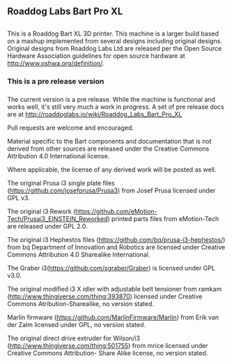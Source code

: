 ## Roaddog Labs Bart Pro XL
## 
This is a Roaddog Bart XL 3D printer. This machine is a larger build
based on a mashup implemented from several designs including original
designs.  Original designs from Roaddog Labs Ltd are released per the
Open Source Hardware Association guidelines for open source hardware at
http://www.oshwa.org/definition/.

### This is a pre release version
### 
The current version is a pre release.  While the machine is functional
and works well, it's still very much a work in progress.  A set of pre release docs are at http://roaddoglabs.io/wiki/Roaddog_Labs_Bart_Pro_XL

Pull requests are welcome and encouraged.

Material specific to the Bart components and documentation that is not
derived from other sources are released under the Creative Commons
Attribution 4.0 International license.

Where applicable, the license of any derived work will be posted as
well.

The original Prusa i3 single plate files
(https://github.com/josefprusa/Prusa3) from Josef Prusa licensed under
GPL v3.

The original i3 Rework
(https://github.com/eMotion-Tech/Prusai3_EINSTEIN_Reworked) printed
parts files from eMotion-Tech are released under GPL 2.0.

The original i3 Hephestos files
(https://github.com/bq/prusa-i3-hephestos/) from bq Department of
Innovation and Robotics are licensed under Creative Commons Attribution
4.0 Sharealike International.

The Graber i3(https://github.com/sgraber/Graber) is licensed under GPL
v3.0.

The original modified i3 X idler with adjustable belt tensioner from
ramkam (http://www.thingiverse.com/thing:393870) licensed under Creative
Commons Atribution-Sharealike, no version stated.

Marlin firmware (https://github.com/MarlinFirmware/Marlin) from Erik van
der Zalm licensed under GPL, no version stated.


The original direct drive extruder for Wilson/i3
(http://www.thingiverse.com/thing:501755) from mrice licensed under
Creative Commons Attribution- Share Alike license, no version stated.
